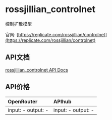 # rossjillian_controlnet

控制扩散模型

官网: [https://replicate.com/rossjillian/controlnet](https://replicate.com/rossjillian/controlnet)

## API文档

[rossjillian_controlnet API Docs](../apis/zh/rossjillian_controlnet.md)

## API价格

| OpenRouter | APIhub |
|:---|:---|
| input: - output: - | input: - output: - |
